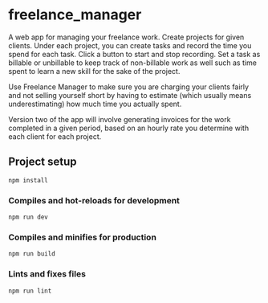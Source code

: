 # freelance_manager
A web app for managing your freelance work. Create projects for given clients. Under each project, you can create tasks and record the time you spend for each task. Click a button to start and stop recording. Set a task as billable or unbillable to keep track of non-billable work as well such as time spent to learn a new skill for the sake of the project. 

Use Freelance Manager to make sure you are charging your clients fairly and not selling yourself short by having to estimate (which usually means underestimating) how much time you actually spent. 

Version two of the app will involve generating invoices for the work completed in a given period, based on an hourly rate you determine with each client for each project.

## Project setup
```
npm install
```

### Compiles and hot-reloads for development
```
npm run dev
```

### Compiles and minifies for production
```
npm run build
```

### Lints and fixes files
```
npm run lint
```

